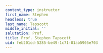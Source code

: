 ```yaml
---
content_type: instructor
first_name: Stephen
headless: true
last_name: Tapscott
middle_initial: ''
salutation: Prof.
title: Prof. Stephen Tapscott
uid: feb201cd-5285-be49-1c71-01ab5905e703
---
```

